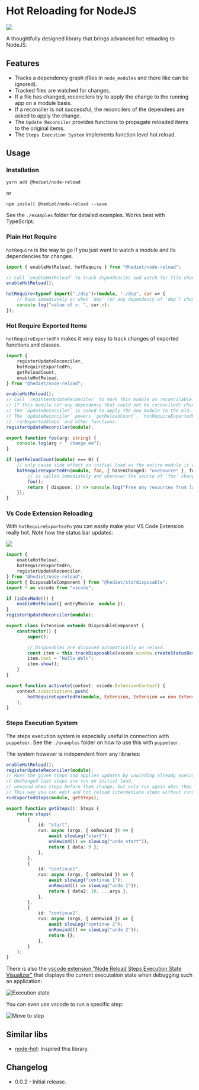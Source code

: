 # Hot Reloading for NodeJS

[![](https://img.shields.io/twitter/follow/hediet_dev.svg?style=social)](https://twitter.com/intent/follow?screen_name=hediet_dev)

A thoughtfully designed library that brings advanced hot reloading to NodeJS.

## Features

-   Tracks a dependency graph (files in `node_modules` and there like can be ignored).
-   Tracked files are watched for changes.
-   If a file has changed, reconcilers try to apply the change to the running app on a module basis.
-   If a reconciler is not successful, the reconcilers of the dependees are asked to apply the change.
-   The `Update Reconciler` provides functions to propagate reloaded items to the original items.
-   The `Steps Execution System` implements function level hot reload.

## Usage

### Installation

```
yarn add @hediet/node-reload
```

or

```
npm install @hediet/node-reload --save
```

See the `./examples` folder for detailed examples.
Works best with TypeScript.

### Plain Hot Require

`hotRequire` is the way to go if you just want to watch
a module and its dependencies for changes.

```ts
import { enableHotReload, hotRequire } from "@hediet/node-reload";

// Call `enableHotReload` to track dependencies and watch for file changes.
enableHotReload();

hotRequire<typeof import("./dep")>(module, "./dep", cur => {
	// Runs immediately or when `dep` (or any dependency of `dep`) changes.
	console.log("value of x: ", cur.x);
});
```

### Hot Require Exported Items

`hotRequireExportedFn` makes it very easy to track changes of exported functions and classes.

```ts
import {
	registerUpdateReconciler,
	hotRequireExportedFn,
	getReloadCount,
	enableHotReload,
} from "@hediet/node-reload";

enableHotReload();
// Call `registerUpdateReconciler` to mark this module as reconcilable.
// If this module (or any dependency that could not be reconciled) changes,
// the `UpdateReconciler` is asked to apply the new module to the old.
// The `UpdateReconciler` powers `getReloadCount`, `hotRequireExportedFn`,
// `runExportedSteps` and other functions.
registerUpdateReconciler(module);

export function foo(arg: string) {
	console.log(arg + " change me");
}

if (getReloadCount(module) === 0) {
	// only cause side effect on initial load as the entire module is run again on each reload
	hotRequireExportedFn(module, foo, { hasFnChanged: "useSource" }, foo => {
		// is called immediately and whenever the source of `foo` changes.
		foo();
		return { dispose: () => console.log("Free any resources from last invocation"); };
	});
}
```

### Vs Code Extension Reloading

With `hotRequireExportedFn` you can easily make your VS Code Extension really hot. Note how the status bar updates:

![](./docs/demo-vscode.gif)

```ts
import {
	enableHotReload,
	hotRequireExportedFn,
	registerUpdateReconciler,
} from "@hediet/node-reload";
import { DisposableComponent } from "@hediet/std/disposable";
import * as vscode from "vscode";

if (isDevMode()) {
	enableHotReload({ entryModule: module });
}
registerUpdateReconciler(module);

export class Extension extends DisposableComponent {
	constructor() {
		super();

		// Disposables are disposed automatically on reload.
		const item = this.trackDisposable(vscode.window.createStatusBarItem());
		item.text = "Hallo Welt";
		item.show();
	}
}

export function activate(context: vscode.ExtensionContext) {
	context.subscriptions.push(
		hotRequireExportedFn(module, Extension, Extension => new Extension())
	);
}
```

### Steps Execution System

The steps execution system is especially useful in connection with `puppeteer`. See the `./examples` folder on how to use this with `puppeteer`.

The system however is independent from any libraries:

```ts
enableHotReload();
registerUpdateReconciler(module);
// Runs the given steps and applies updates by unwinding already executed steps and running the new steps.
// Unchanged last steps are run on initial load,
// unwound when steps before them change, but only run again when they or a step after them changes.
// This way you can edit and hot reload intermediate steps without running all steps again after every change.
runExportedSteps(module, getSteps);

export function getSteps(): Steps {
	return steps(
		{
			id: "start",
			run: async (args, { onRewind }) => {
				await slowLog("start");
				onRewind(() => slowLog("undo start"));
				return { data: 9 };
			},
		},
		{
			id: "continue1",
			run: async (args, { onRewind }) => {
				await slowLog("continue 1");
				onRewind(() => slowLog("undo 1"));
				return { data2: 10, ...args };
			},
		},
		{
			id: "continue2",
			run: async (args, { onRewind }) => {
				await slowLog("continue 2");
				onRewind(() => slowLog("undo 2"));
				return {};
			},
		}
	);
}
```

There is also the [vscode extension "Node Reload Steps Execution State Visualizer"](https://marketplace.visualstudio.com/items?itemName=hediet.node-reload-steps-vscode) that displays the current executation state when debugging such an application:

![Execution state](./StepsVsCode/docs/demo-vscode-steps1.gif)

You can even use vscode to run a specific step:

![Move to step](./StepsVsCode/docs/demo-vscode-steps2.gif)

## Similar libs

-   [node-hot](https://github.com/mihe/node-hot): Inspired this library.

## Changelog

-   0.0.2 - Initial release.
